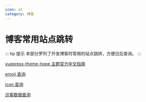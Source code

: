 ```yaml
---
icon: at
category: 博客
---
```


# 博客常用站点跳转

::: tip 提示
本部分罗列了开发博客时常用的站点跳转，方便日后查询。
:::

[vuepress-theme-hope 主题官方中文指南](https://theme-hope.vuejs.press/zh/guide/)

[emoji 查询](https://theme-hope.vuejs.press/zh/cookbook/markdown/emoji/)

[icon 查询](https://www.iconfont.cn/manage/index?manage_type=myprojects&projectId=4435976)

[访客数据查询](https://analytics.google.com/analytics/web/)

